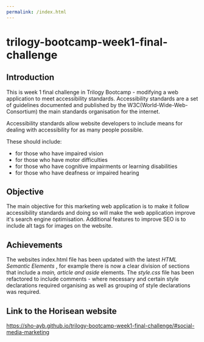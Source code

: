 ```yaml
---
permalink: /index.html
---
```


# trilogy-bootcamp-week1-final-challenge

Introduction
---

This is week 1 final challenge in Trilogy Bootcamp - modifying a web application to meet accessibility standards. 
Accessibility standards are a set of guidelines documented and published by the W3C(World-Wide-Web-Consortium) 
the main standards organisation for the internet. 

Accessibility standards allow website developers to include means for dealing with accessibility for as many people
possible. 

These should include: 

- for those who have impaired vision
- for those who have motor difficulties
- for those who have cognitive impairments or learning disabilities
- for those who have deafness or impaired hearing

Objective
---

The main objective for this marketing web application is to make it follow accessibility standards and doing so 
will make the web application improve it's search engine optimisation. Additional features to improve SEO is to
include alt tags for images on the website. 


Achievements
---
The websites index.html file has been updated with the latest *HTML Semantic Elements* , for example there is now a 
clear division of sections that include a *main, article and aside* elements. The *style.css* file has been 
refactored to include comments - where necessary and certain style declarations required organising as well as 
grouping of style declarations was required. 

Link to the Horisean website
---

https://sho-ayb.github.io/trilogy-bootcamp-week1-final-challenge/#social-media-marketing





 


